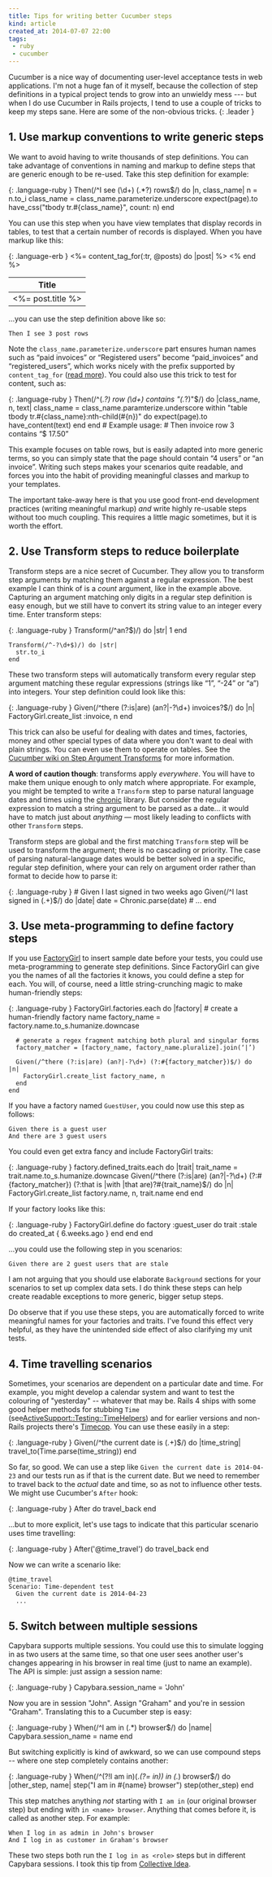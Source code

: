 ```yaml
---
title: Tips for writing better Cucumber steps
kind: article
created_at: 2014-07-07 22:00
tags:
 - ruby
 - cucumber
---
```

Cucumber is a nice way of documenting user-level acceptance tests in web
applications. I'm not a huge fan of it myself, because the collection of step
definitions in a typical project tends to grow into an unwieldy mess --- but
when I do use Cucumber in Rails projects, I tend to use a couple of tricks to
keep my steps sane. Here are some of the non-obvious tricks.
{: .leader }

## 1. Use markup conventions to write generic steps

We want to avoid having to write thousands of step definitions. You can take
advantage of conventions in naming and markup to define steps that are generic
enough to be re-used. Take this step definition for example:

{: .language-ruby }
    Then(/^I see (\d+) (.*?) rows$/) do |n, class_name|
      n = n.to_i
      class_name = class_name.parameterize.underscore
      expect(page).to have_css("tbody tr.#{class_name}", count: n)
    end

You can use this step when you have view templates that display records in
tables, to test that a certain number of records is displayed. When you have
markup like this:

{: .language-erb }
    <table>
      <thead>
        <tr>
          <th>Title</th>
        </tr>
      </thead>
      <tbody>
        <%= content_tag_for(:tr, @posts) do |post| %>
          <td><%= post.title %></td>
        <% end %>
      </tbody>
    </table>

…you can use the step definition above like so:

    Then I see 3 post rows

Note the `class_name.parameterize.underscore` part ensures human names such as
“paid invoices” or “Registered users” become “paid_invoices” and
“registered_users”, which works nicely with the prefix supported by
`content_tag_for` ([read more][content_tag_for]). You could also use this trick
to test for content, such as:

{: .language-ruby }
    Then(/^(.*?) row (\d+) contains "(.*?)"$/) do |class_name, n, text|
      class_name = class_name.paramterize.underscore
      within "table tbody tr.#{class_name}:nth-child(#{n})" do
        expect(page).to have_content(text)
      end
    end
    # Example usage:
    # Then invoice row 3 contains “$ 17.50”

This example focuses on table rows, but is easily adapted into more generic
terms, so you can simply state that the page should contain “4 users” or “an
invoice”. Writing such steps makes your scenarios quite readable, and forces
you into the habit of providing meaningful classes and markup to your templates.

The important take-away here is that you use good front-end development
practices (writing meaningful markup) _and_ write highly re-usable steps
without too much coupling. This requires a little magic sometimes, but it is
worth the effort.

## 2. Use Transform steps to reduce boilerplate

Transform steps are a nice secret of Cucumber. They allow you to transform step
arguments by matching them against a regular expression. The best example I can
think of is a _count_ argument, like in the example above. Capturing an argument
matching only digits in a regular step definition is easy enough, but we still
have to convert its string value to an integer every time. Enter transform steps:

{: .language-ruby }
    Transform(/^an?$)/) do |str|
      1
    end
    
    Transform(/^-?\d+$)/) do |str|
      str.to_i
    end

These two transform steps will automatically transform every regular step
argument matching these regular expressions (strings like “1”, “-24” or “a”)
into integers. Your step definition could look like this:

{: .language-ruby }
    Given(/^there (?:is|are) (an?|-?\d+) invoices?$/) do |n|
      FactoryGirl.create_list :invoice, n
    end

This trick can also be useful for dealing with dates and times, factories, money
and other special types of data where you don't want to deal with plain strings.
You can even use them to operate on tables. See the [Cucumber wiki on Step
Argument Transforms][transforms] for more information.

**A word of caution though**: transforms apply _everywhere_. You will have to make
them unique enough to only match where appropriate. For example, you might be
tempted to write a `Transform` step to parse natural language dates and times
using the [chronic][] library. But consider the regular expression to match a
string argument to be parsed as a date… it would have to match just about
_anything_ — most likely leading to conflicts with other `Transform` steps.

Transform steps are global and the first matching `Transform` step will be used
to transform the argument; there is no cascading or priority. The case of
parsing natural-language dates would be better solved in a specific, regular
step definition, where your can rely on argument order rather than format to
decide how to parse it:

{: .language-ruby }
    # Given I last signed in two weeks ago
    Given(/^I last signed in (.+)$/) do |date|
      date = Chronic.parse(date)
      # ...
    end

## 3. Use meta-programming to define factory steps

If you use [FactoryGirl][] to insert sample date before your tests, you could
use meta-programming to generate step definitions. Since FactoryGirl can give
you the names of all the factories it knows, you could define a step for each.
You will, of course, need a little string-crunching magic to make human-friendly
steps:

{: .language-ruby }
    FactoryGirl.factories.each do |factory|
      # create a human-friendly factory name
      factory_name = factory.name.to_s.humanize.downcase

      # generate a regex fragment matching both plural and singular forms
      factory_matcher = [factory_name, factory_name.pluralize].join(‘|’)
  
      Given(/^there (?:is|are) (an?|-?\d+) (?:#{factory_matcher})$/) do |n|
        FactoryGirl.create_list factory_name, n
      end
    end

If you have a factory named `GuestUser`, you could now use this step as follows:

    Given there is a guest user
    And there are 3 guest users

You could even get extra fancy and include FactoryGirl traits:

{: .language-ruby }
    factory.defined_traits.each do |trait|
      trait_name = trait.name.to_s.humanize.downcase
      Given(/^there (?:is|are) (an?|-?\d+) (?:#{factory_matcher}) (?:that is |with |that are)?#{trait_name}$/) do |n|
        FactoryGirl.create_list factory.name, n, trait.name
      end
    end

If your factory looks like this:

{: .language-ruby }
    FactoryGirl.define do
      factory :guest_user do
        trait :stale do
          created_at { 6.weeks.ago }
        end
      end
    end

…you could use the following step in you scenarios:

    Given there are 2 guest users that are stale

I am not arguing that you should use elaborate `Background` sections for your
scenarios to set up complex data sets. I do think these steps can help create
readable exceptions to more generic, bigger setup steps.

Do observe that if you use these steps, you are automatically forced to write
meaningful names for your factories and traits. I've found this effect very
helpful, as they have the unintended side effect of also clarifying my unit
tests.

## 4. Time travelling scenarios

Sometimes, your scenarios are dependent on a particular date and time. For
example, you might develop a calendar system and want to test the colouring of
"yesterday" -- whatever that may be. Rails 4 ships with some good helper methods
for stubbing `Time` (see[ActiveSupport::Testing::TimeHelpers][time_helpers]) and
for earlier versions and non-Rails projects there's [Timecop][]. You can use
these easily in a step:

{: .language-ruby }
    Given(/^the current date is (.+)$/) do |time_string|
      travel_to(Time.parse(time_string))
    end

So far, so good. We can use a step like `Given the current date is 2014-04-23`
and our tests run as if that is the current date. But we need to remember to
travel back to the _actual_ date and time, so as not to influence other tests.
We might use Cucumber's `After` hook:

{: .language-ruby }
    After do
      travel_back
    end

...but to more explicit, let's use tags to indicate that this particular
scenario uses time travelling:

{: .language-ruby }
    After('@time_travel') do
      travel_back
    end

Now we can write a scenario like:

    @time_travel
    Scenario: Time-dependent test
      Given the current date is 2014-04-23
      ...

## 5. Switch between multiple sessions

Capybara supports multiple sessions. You could use this to simulate logging in
as two users at the same time, so that one user sees another user's changes
appearing in his browser in real time (just to name an example). The API is
simple: just assign a session name:

{: .language-ruby }
    Capybara.session_name = 'John'

Now you are in session "John". Assign "Graham" and you're in session "Graham".
Translating this to a Cucumber step is easy:

{: .language-ruby }
    When(/^I am in (.*) browser$/) do |name|
      Capybara.session_name = name
    end

But switching explicitly is kind of awkward, so we can use compound steps --
where one step completely contains another:

{: .language-ruby }
    When(/^(?!I am in)(.*(?= in)) in (.*) browser$/) do |other_step, name|
      step("I am in #{name} browser")
      step(other_step)
    end

This step matches anything _not_ starting with `I am in` (our original browser
step) but ending with `in <name> browser`. Anything that comes before it, is
called as another step. For example:

    When I log in as admin in John's browser
    And I log in as customer in Graham's browser

These two steps both run the `I log in as <role>` steps but in different
Capybara sessions. I took this tip from [Collective Idea][].

[chronic]:         https://github.com/mojombo/chronic
[content_tag_for]: http://api.rubyonrails.org/classes/ActionView/Helpers/RecordTagHelper.html#method-i-content_tag_for
[FactoryGirl]:     https://github.com/thoughtbot/factory_girl
[transforms]:      https://github.com/cucumber/cucumber/wiki/Step-Argument-Transforms
[Collective Idea]: http://collectiveidea.com/blog/archives/2011/08/04/simultaneous-capybara-sessions-in-cucumber/
[time_helpers]:    https://github.com/rails/rails/blob/cee2c85b07317524861ba14b51d8e7e9b34966ba/activesupport/lib/active_support/testing/time_helpers.rb
[Timecop]:         https://github.com/travisjeffery/timecop
